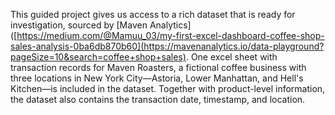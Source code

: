 This guided project gives us access to a rich dataset that is ready for investigation, sourced by [Maven Analytics]([https://medium.com/@Mamuu_03/my-first-excel-dashboard-coffee-shop-sales-analysis-0ba6db870b60](https://mavenanalytics.io/data-playground?pageSize=10&search=coffee+shop+sales). One excel sheet with transaction records for Maven Roasters, a fictional coffee business with three locations in New York City—Astoria, Lower Manhattan, and Hell's Kitchen—is included in the dataset. Together with product-level information, the dataset also contains the transaction date, timestamp, and location.
